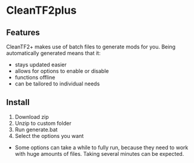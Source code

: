# CleanTF2plus

## Features

CleanTF2+ makes use of batch files to generate mods for you. Being automatically generated means that it:
- stays updated easier
- allows for options to enable or disable
- functions offline
- can be tailored to individual needs

## Install

1. Download zip
2. Unzip to custom folder
3. Run generate.bat
4. Select the options you want

* Some options can take a while to fully run, because they need to work with huge amounts of files. Taking several minutes can be expected.
